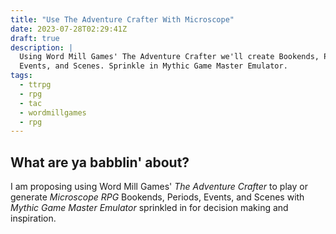 ```yaml
---
title: "Use The Adventure Crafter With Microscope"
date: 2023-07-28T02:29:41Z
draft: true
description: |
  Using Word Mill Games' The Adventure Crafter we'll create Bookends, Periods,
  Events, and Scenes. Sprinkle in Mythic Game Master Emulator.
tags:
  - ttrpg
  - rpg
  - tac
  - wordmillgames
  - rpg
---
```

## What are ya babblin' about?

I am proposing using Word Mill Games' _The Adventure Crafter_ to play or
generate _Microscope RPG_ Bookends, Periods, Events, and Scenes with _Mythic
Game Master Emulator_ sprinkled in for decision making and inspiration.
